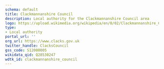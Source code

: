 ```yaml
---
schema: default
title: Clackmannanshire Council
description: Local authority for the Clackmannanshire Council area 
logo: https://upload.wikimedia.org/wikipedia/en/0/02/Clackmannanshire_Council.svg'
type:
- Local authority
portal_url: ''
org_url: https://www.clacks.gov.uk
twitter_handle: ClacksCouncil
gss_code: S12000005
wikidata_qid: Q28530247
wdtk_id: clackmannanshire_council
---
```

